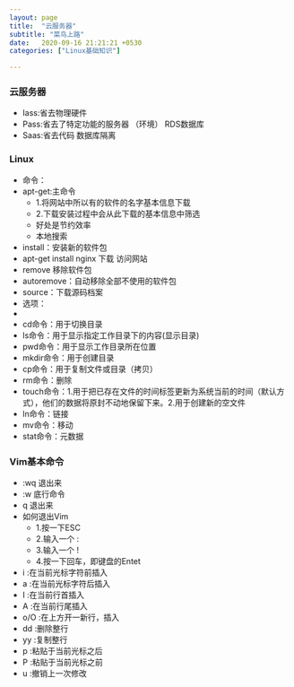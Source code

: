 ```yaml
---
layout: page
title:  "云服务器"
subtitle: "菜鸟上路"
date:   2020-09-16 21:21:21 +0530
categories: ["Linux基础知识"]

---
```


### 云服务器
- Iass:省去物理硬件
- Pass:省去了特定功能的服务器 （环境） RDS数据库
- Saas:省去代码   数据库隔离

### Linux
- 命令：
- apt-get:主命令
  - 1.将网站中所以有的软件的名字基本信息下载
  - 2.下载安装过程中会从此下载的基本信息中筛选
  - 好处是节约效率
  - 本地搜索
- install：安装新的软件包
- apt-get install nginx  下载  访问网站
- remove 移除软件包
- autoremove：自动移除全部不使用的软件包
- source：下载源码档案
- 选项：
- 
- cd命令：用于切换目录
- ls命令：用于显示指定工作目录下的内容(显示目录)
- pwd命令：用于显示工作目录所在位置
- mkdir命令：用于创建目录
- cp命令：用于复制文件或目录（拷贝）
- rm命令：删除
- touch命令：1.用于把已存在文件的时间标签更新为系统当前的时间（默认方式），他们的数据将原封不动地保留下来。2.用于创建新的空文件
- ln命令：链接
- mv命令：移动
- stat命令：元数据

### Vim基本命令
- :wq 退出来
- :w  底行命令
- q 退出来
- 如何退出Vim
  - 1.按一下ESC
  - 2.输入一个 :
  - 3.输入一个 !
  - 4.按一下回车，即键盘的Entet
- i :在当前光标字符前插入
- a :在当前光标字符后插入
- I :在当前行首插入
- A :在当前行尾插入
- o/O :在上方开一新行，插入
- dd :删除整行
- yy :复制整行
- p :粘贴于当前光标之后
- P :粘贴于当前光标之前
- u :撤销上一次修改
